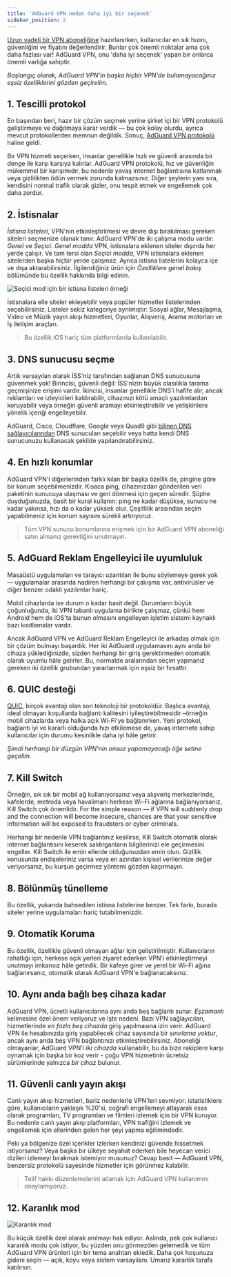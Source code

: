 ```yaml
---
title: 'AdGuard VPN neden daha iyi bir seçenek'
sidebar_position: 2
---
```


[Uzun vadeli bir VPN aboneliğine](subscription.md) hazırlanırken, kullanıcılar en sık hızını, güvenliğini ve fiyatını değerlendirir. Bunlar çok önemli noktalar ama çok daha fazlası var! AdGuard VPN, onu 'daha iyi seçenek' yapan bir onlarca önemli varlığa sahiptir.

*Başlangıç olarak, AdGuard VPN'in başka hiçbir VPN'de bulamayacağınız eşsiz özelliklerini gözden geçirelim.*

## 1. Tescilli protokol
En başından beri, hazır bir çözüm seçmek yerine şirket içi bir VPN protokolü geliştirmeye ve dağıtmaya karar verdik — bu çok kolay olurdu, ayrıca mevcut protokollerden memnun değildik. Sonuç, [AdGuard VPN protokolü](adguard-vpn-protocol.mdx) haline geldi.

Bir VPN hizmeti seçerken, insanlar genellikle hızlı ve güvenli arasında bir denge ile karşı karşıya kalırlar. AdGuard VPN protokolü, hız ve güvenliğin mükemmel bir karışımıdır, bu nedenle yavaş internet bağlantısına katlanmak veya gizlilikten ödün vermek zorunda kalmazsınız. Diğer şeylerin yanı sıra, kendisini normal trafik olarak gizler, onu tespit etmek ve engellemek çok daha zordur.

## 2. İstisnalar
*İstisna listeleri*, VPN'nin etkinleştirilmesi ve devre dışı bırakılması gereken siteleri seçmenize olanak tanır. AdGuard VPN'de iki çalışma modu vardır: *Genel* ve *Seçici*. *Genel modda* VPN, istisnalara eklenen siteler dışında her yerde çalışır. Ve tam tersi olan *Seçici modda*, VPN istisnalara eklenen sitelerden başka hiçbir yerde çalışmaz. Ayrıca istisna listelerini kolayca içe ve dışa aktarabilirsiniz. İlgilendiğiniz ürün için *Özelliklere genel bakış* bölümünde bu özellik hakkında bilgi edinin.

![Seçici mod için bir istisna listeleri örneği](https://cdn.adguard.com/public/Adguard/Blog/vpn_export_exclusions.png)

İstisnalara elle siteler ekleyebilir veya popüler hizmetler listelerinden seçebilirsiniz. Listeler sekiz kategoriye ayrılmıştır: Sosyal ağlar, Mesajlaşma, Video ve Müzik yayın akışı hizmetleri, Oyunlar, Alışveriş, Arama motorları ve İş iletişim araçları.

> Bu özellik iOS hariç tüm platformlarda kullanılabilir.

## 3. DNS sunucusu seçme
Artık varsayılan olarak İSS'niz tarafından sağlanan DNS sunucusuna güvenmek yok! Birincisi, güvenli değil: İSS'nizin büyük olasılıkla tarama geçmişinize erişimi vardır. İkincisi, insanlar genellikle DNS'i hafife alır, ancak reklamları ve izleyicileri kaldırabilir, cihazınızı kötü amaçlı yazılımlardan koruyabilir veya örneğin güvenli aramayı etkinleştirebilir ve yetişkinlere yönelik içeriği engelleyebilir.

AdGuard, Cisco, Cloudflare, Google veya Quad9 gibi [bilinen DNS sağlayıcılarından](https://kb.adguard.com/en/general/dns-providers) DNS sunucuları seçebilir veya hatta kendi DNS sunucunuzu kullanacak şekilde yapılandırabilirsiniz.

## 4. En hızlı konumlar

AdGuard VPN'i diğerlerinden farklı kılan bir başka özellik de, pingine göre bir konum seçebilmenizdir. Kısaca ping, cihazınızdan gönderilen veri paketinin sunucuya ulaşması ve geri dönmesi için geçen süredir. Şüphe duyduğunuzda, basit bir kural kullanın: ping ne kadar düşükse, sunucu ne kadar yakınsa, hızı da o kadar yüksek olur. Çeşitlilik arasından seçim yapabilmeniz için konum sayısını sürekli artırıyoruz.

> Tüm VPN sunucu konumlarına erişmek için bir AdGuard VPN aboneliği satın almanız gerektiğini unutmayın.

## 5. AdGuard Reklam Engelleyici ile uyumluluk

Masaüstü uygulamaları ve tarayıcı uzantıları ile bunu söylemeye gerek yok — uygulamalar arasında nadiren herhangi bir çakışma var, antivirüsler ve diğer benzer odaklı yazılımlar hariç.

Mobil cihazlarda ise durum o kadar basit değil. Durumların büyük çoğunluğunda, iki VPN tabanlı uygulama birlikte çalışmaz, çünkü hem Android hem de iOS'ta bunun olmasını engelleyen işletim sistemi kaynaklı bazı kısıtlamalar vardır.

Ancak AdGuard VPN ve AdGuard Reklam Engelleyici ile arkadaş olmak için bir çözüm bulmayı başardık. Her iki AdGuard uygulamasını aynı anda bir cihaza yüklediğinizde, sizden herhangi bir giriş gerektirmeden otomatik olarak uyumlu hâle gelirler. Bu, normalde aralarından seçim yapmanız gereken iki özellik grubundan yararlanmak için eşsiz bir fırsattır.

## 6. QUIC desteği
[QUIC](https://adguard.com/en/blog/dns-over-quic.html), birçok avantajı olan son teknoloji bir protokoldür. Başlıca avantajı, ideal olmayan koşullarda bağlantı kalitesini iyileştirebilmesidir –örneğin mobil cihazlarda veya halka açık Wi-Fi'ye bağlanırken. Yeni protokol, bağlantı iyi ve kararlı olduğunda hızı etkilemese de, yavaş internete sahip kullanıcılar için durumu kesinlikle daha iyi hâle getirir.

*Şimdi herhangi bir düzgün VPN'nin onsuz yapamayacağı öğe setine geçelim.*

## 7. Kill Switch
Örneğin, sık sık bir mobil ağ kullanıyorsanız veya alışveriş merkezlerinde, kafelerde, metroda veya havalimanı herkese Wi-Fi ağlarına bağlanıyorsanız, Kill Switch çok önemlidir. For the simple reason — if VPN will suddenly drop and the connection will become insecure, chances are that your sensitive information will be exposed to fraudsters or cyber criminals.

Herhangi bir nedenle VPN bağlantınız kesilirse, Kill Switch otomatik olarak internet bağlantısını keserek saldırganların bilgilerinizi ele geçirmesini engeller. Kill Switch ile emin ellerde olduğunuzdan emin olun. Gizlilik konusunda endişeleriniz varsa veya en azından kişisel verilerinize değer veriyorsanız, bu kurşun geçirmez yöntemi gözden kaçırmayın.

## 8. Bölünmüş tünelleme
Bu özellik, yukarıda bahsedilen istisna listelerine benzer. Tek farkı, burada siteler yerine uygulamaları hariç tutabilmenizdir.

## 9. Otomatik Koruma
Bu özellik, özellikle güvenli olmayan ağlar için geliştirilmiştir. Kullanıcıların rahatlığı için, herkese açık yerleri ziyaret ederken VPN'i etkinleştirmeyi unutmayı imkansız hâle getirdik. Bir kafeye girer ve yerel bir Wi-Fi ağına bağlanırsanız, otomatik olarak AdGuard VPN'e bağlanacaksınız.

## 10. Aynı anda bağlı beş cihaza kadar
AdGuard VPN, ücretli kullanıcılarına aynı anda beş bağlantı sunar. *Eşzamanlı* kelimesine özel önem veriyoruz ve işte nedeni. Bazı VPN sağlayıcıları, hizmetlerinde *en fazla beş cihazda* giriş yapılmasına izin verir. AdGuard VPN ile hesabınızda giriş yapabilecek cihaz sayısında bir *sınırlama yoktur*, ancak aynı anda beş VPN bağlantınızı etkinleştirebilirsiniz. Aboneliği olmayanlar, AdGuard VPN'i *iki cihazda* kullanabilir, bu da bize rakiplere karşı oynamak için başka bir koz verir - çoğu VPN hizmetinin ücretsiz sürümlerinde yalnızca *bir cihaz* bulunur.

## 11. Güvenli canlı yayın akışı
Canlı yayın akışı hizmetleri, bariz nedenlerle VPN'leri sevmiyor: istatistiklere göre, kullanıcıların yaklaşık %20'si, coğrafi engellemeyi atlayarak esas olarak programları, TV programları ve filmleri izlemek için bir VPN kuruyor. Bu nedenle canlı yayın akışı platformları, VPN trafiğini izlemek ve engellemek için ellerinden gelen her şeyi yapma eğilimindedir.

Peki ya bölgenize özel içerikler izlerken kendinizi güvende hissetmek istiyorsanız? Veya başka bir ülkeye seyahat ederken bile heyecan verici dizileri izlemeyi bırakmak istemiyor musunuz? Cevap basit — AdGuard VPN, benzersiz protokolü sayesinde hizmetler için görünmez kalabilir.

> Telif hakkı düzenlemelerini atlamak için AdGuard VPN kullanımını onaylamıyoruz.

## 12. Karanlık mod

![Karanlık mod](https://cdn.adguard.com/public/Adguard/Blog/vpn/main_en_black.png)

Bu küçük özellik özel olarak anılmayı hak ediyor. Aslında, pek çok kullanıcı karanlık modu çok istiyor, bu yüzden onu görmezden gelemedik ve tüm AdGuard VPN ürünleri için bir tema anahtarı ekledik. Daha çok hoşunuza gideni seçin — açık, koyu veya sistem varsayılanı. Umarız karanlık tarafa katılırsın.
